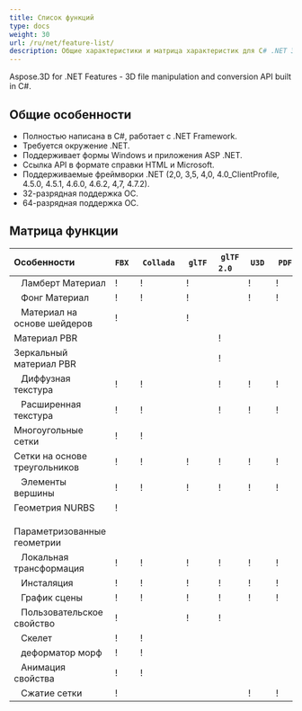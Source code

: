 ```yaml
---
title: Список функций
type: docs
weight: 30
url: /ru/net/feature-list/
description: Общие характеристики и матрица характеристик для C# .NET 3D Манипуляция и преобразование файлов API.
---
```

Aspose.3D for .NET Features - 3D file manipulation and conversion API built in C#.

##  **Общие особенности**
- Полностью написана в C#, работает с .NET Framework.
- Требуется окружение .NET.
- Поддерживает формы Windows и приложения ASP .NET.
- Ссылка API в формате справки HTML и Microsoft.
- Поддерживаемые фреймворки .NET (2,0, 3,5, 4,0, 4.0_ClientProfile, 4.5.0, 4.5.1, 4.6.0, 4.6.2, 4,7, 4.7.2).
- 32-разрядная поддержка ОС.
- 64-разрядная поддержка ОС.
##  **Матрица функции**

|**Особенности** |`FBX` | `Collada` | `glTF` | `glTF 2.0` | `U3D` | `PDF` | `STL` | `OBJ` | `PLY` | `3DS` | `ASE` | `X` | `3MF` | `RVM` | `Draco` |
| :- | :- | :- | :- | :- | :- | :- | :- | :- | :- | :- | :- | :- | :- | :- | :- |
|` ` Ламберт Материал|! [](accept.png) |! [](accept.png) |! [](accept.png) | |! [](accept.png) |! [](accept.png) | |! [](accept.png) | |! [](accept.png) |! [](accept.png) |! [](accept.png) | | | |
|` ` Фонг Материал|! [](accept.png) |! [](accept.png) |! [](accept.png) | |! [](accept.png) |! [](accept.png) | |! [](accept.png) | | |! [](accept.png) |! [](accept.png) | | | |
|` ` Материал на основе шейдеров|! [](accept.png) | |! [](accept.png) | | | | | | | | | | | | |
|Материал PBR ` `| | | |! [](accept.png) | | | | | | | | | | | |
|Зеркальный материал PBR ` `| | | |! [](accept.png) | | | | | | | | | | | |
|` ` Диффузная текстура|! [](accept.png) |! [](accept.png) | |! [](accept.png) |! [](accept.png) |! [](accept.png) | |! [](accept.png) | |! [](accept.png) |! [](accept.png) |! [](accept.png) |! [](accept.png) | | |
|` ` Расширенная текстура|! [](accept.png) |! [](accept.png) | |! [](accept.png) |! [](accept.png) |! [](accept.png) | |! [](accept.png) | | | | | | | |
|Многоугольные сетки ` `|! [](accept.png) |! [](accept.png) | | | | | |! [](accept.png) | | | | | |! [](accept.png) | |
|Сетки на основе треугольников ` `|! [](accept.png) |! [](accept.png) |! [](accept.png) |! [](accept.png) |! [](accept.png) |! [](accept.png) |! [](accept.png) |! [](accept.png) |! [](accept.png) |! [](accept.png) |! [](accept.png) |! [](accept.png) |! [](accept.png) |! [](accept.png) |! [](accept.png) |
|` ` Элементы вершины|! [](accept.png) |! [](accept.png) |! [](accept.png) |! [](accept.png) |! [](accept.png) |! [](accept.png) | |! [](accept.png) |! [](accept.png) |! [](accept.png) |! [](accept.png) |! [](accept.png) | | |! [](accept.png) |
|Геометрия NURBS ` `|! [](accept.png) | | | | | | | | | | | | | | |
|` ` Параметризованные геометрии| | | | | | | | | | | | | |! [](accept.png) | |
|` ` Локальная трансформация|! [](accept.png) |! [](accept.png) |! [](accept.png) |! [](accept.png) |! [](accept.png) |! [](accept.png) | | | |! [](accept.png) |! [](accept.png) |! [](accept.png) | |! [](accept.png) | |
|` ` Инсталяция|! [](accept.png) |! [](accept.png) |! [](accept.png) |! [](accept.png) |! [](accept.png) |! [](accept.png) | | | | | | | | | |
|` ` График сцены|! [](accept.png) |! [](accept.png) |! [](accept.png) |! [](accept.png) |! [](accept.png) |! [](accept.png) | | | |! [](accept.png) | |! [](accept.png) | |! [](accept.png) | |
|` ` Пользовательское свойство|! [](accept.png) | |! [](accept.png) |! [](accept.png) | | | | | | | | | | | |
|` ` Скелет|! [](accept.png) |! [](accept.png) | | | | | | | | | | | | | |
|` ` деформатор морф|! [](accept.png) |! [](accept.png) | | | | | | | | | | | | | |
|` ` Анимация свойства|! [](accept.png) |! [](accept.png) | | | | | | | | | | | | | |
|` ` Сжатие сетки|! [](accept.png) | | | |! [](accept.png) |! [](accept.png) | | | | | | |! [](accept.png) | |! [](accept.png) |

